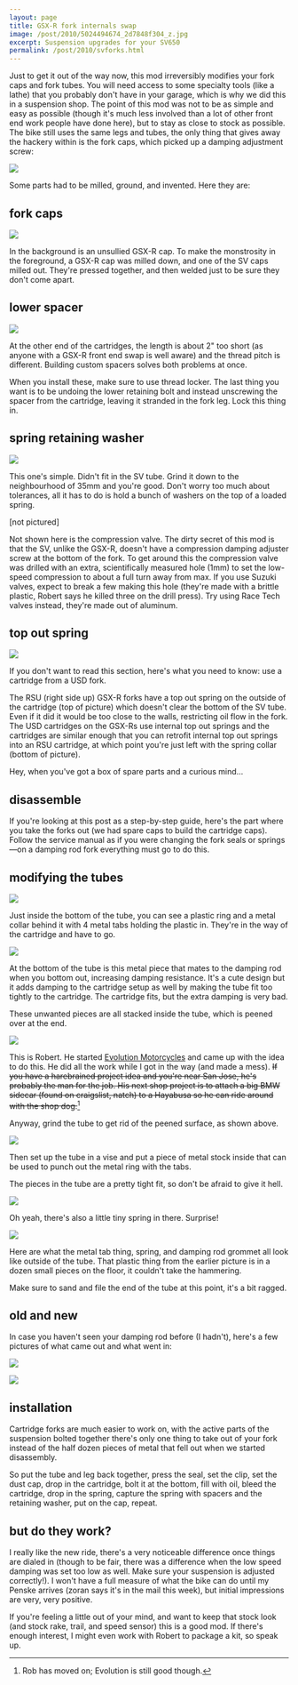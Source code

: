 ```yaml
---
layout: page
title: GSX-R fork internals swap
image: /post/2010/5024494674_2d7848f304_z.jpg
excerpt: Suspension upgrades for your SV650
permalink: /post/2010/svforks.html
---
```


Just to get it out of the way now, this mod irreversibly modifies your fork caps and fork tubes.  You will need access to some specialty tools (like a lathe) that you probably don't have in your garage, which is why we did this in a suspension shop.  The point of this mod was not to be as simple and easy as possible (though it's much less involved than a lot of other front end work people have done here), but to stay as close to stock as possible.  The bike still uses the same legs and tubes, the only thing that gives away the hackery within is the fork caps, which picked up a damping adjustment screw:

![](5024494674_2d7848f304_z.jpg)

Some parts had to be milled, ground, and invented.  Here they are:

## fork caps

![](5024495012_c8534bf0c8_z.jpg)

In the background is an unsullied GSX-R cap.  To make the monstrosity in the foreground, a GSX-R cap was milled down, and one of the SV caps milled out.  They're pressed together, and then welded just to be sure they don't come apart.

## lower spacer

![](5023885349_d2ea6641a7_z.jpg)

At the other end of the cartridges, the length is about 2" too short (as anyone with a GSX-R front end swap is well aware) and the thread pitch is different. Building custom spacers solves both problems at once.

When you install these, make sure to use thread locker.  The last thing you want is to be undoing the lower retaining bolt and instead unscrewing the spacer from the cartridge, leaving it stranded in the fork leg.  Lock this thing in.

## spring retaining washer

![](5024495430_8f2d1d822c_z.jpg)

This one's simple.  Didn't fit in the SV tube.  Grind it down to the neighbourhood of 35mm and you're good.  Don't worry too much about tolerances, all it has to do is hold a bunch of washers on the top of a loaded spring.

[not pictured]

Not shown here is the compression valve.  The dirty secret of this mod is that the SV, unlike the GSX-R, doesn't have a compression damping adjuster screw at the bottom of the fork.  To get around this the compression valve was drilled with an extra, scientifically measured hole (1mm) to set the low-speed compression to about a full turn away from max.  If you use Suzuki valves, expect to break a few making this hole (they're made with a brittle plastic, Robert says he killed three on the drill press).  Try using Race Tech valves instead, they're made out of aluminum.

## top out spring

![](5024495686_60f91b192b_z.jpg)

If you don't want to read this section, here's what you need to know: use a cartridge from a USD fork.

The RSU (right side up) GSX-R forks have a top out spring on the outside of the cartridge (top of picture) which doesn't clear the bottom of the SV tube.  Even if it did it would be too close to the walls, restricting oil flow in the fork.  The USD cartridges on the GSX-Rs use internal top out springs and the cartridges are similar enough that you can retrofit internal top out springs into an RSU cartridge, at which point you're just left with the spring collar (bottom of picture).

Hey, when you've got a box of spare parts and a curious mind…

## disassemble

If you're looking at this post as a step-by-step guide, here's the part where you take the forks out (we had spare caps to build the cartridge caps).  Follow the service manual as if you were changing the fork seals or springs—on a damping rod fork everything must go to do this.

## modifying the tubes

![](5024495966_a24bd8d658_z.jpg)

Just inside the bottom of the tube, you can see a plastic ring and a metal collar behind it with 4 metal tabs holding the plastic in.  They're in the way of the cartridge and have to go.

![](5024496304_d161a27609_z.jpg)

At the bottom of the tube is this metal piece that mates to the damping rod when you bottom out, increasing damping resistance.  It's a cute design but it adds damping to the cartridge setup as well by making the tube fit too tightly to the cartridge.  The cartridge fits, but the extra damping is very bad.

These unwanted pieces are all stacked inside the tube, which is peened over at the end.

![](5024496500_d0e89eccc9_z.jpg)

This is Robert.  He started [Evolution Motorcycles](https://evolution-motorcycles.com) and came up with the idea to do this.  He did all the work while I got in the way (and made a mess).  ~~If you have a harebrained project idea and you're near San Jose, he's probably the man for the job.  His next shop project is to attach a big BMW sidecar (found on craigslist, natch) to a Hayabusa so he can ride around with the shop dog.~~[^robert]

Anyway, grind the tube to get rid of the peened surface, as shown above.

![](5023886789_fbef2ecf0b_z.jpg)

Then set up the tube in a vise and put a piece of metal stock inside that can be used to punch out the metal ring with the tabs.

The pieces in the tube are a pretty tight fit, so don't be afraid to give it hell.

![](5023887109_7d1189e730_z.jpg)

Oh yeah, there's also a little tiny spring in there.  Surprise!

![](5024497520_3677a1e7b3_z.jpg)

Here are what the metal tab thing, spring, and damping rod grommet all look like outside of the tube.  That plastic thing from the earlier picture is in a dozen small pieces on the floor, it couldn't take the hammering.

Make sure to sand and file the end of the tube at this point, it's a bit ragged.

## old and new

In case you haven't seen your damping rod before (I hadn't), here's a few pictures of what came out and what went in:

![](5023887807_66bed72f4c_z.jpg)

![](5024532422_121de3d17d_z.jpg)

## installation

Cartridge forks are much easier to work on, with the active parts of the suspension bolted together there's only one thing to take out of your fork instead of the half dozen pieces of metal that fell out when we started disassembly.

So put the tube and leg back together, press the seal, set the clip, set the dust cap, drop in the cartridge, bolt it at the bottom, fill with oil, bleed the cartridge, drop in the spring, capture the spring with spacers and the retaining washer, put on the cap, repeat.

## but do they work?

I really like the new ride, there's a very noticeable difference once things are dialed in (though to be fair, there was a difference when the low speed damping was set too low as well.  Make sure your suspension is adjusted correctly!).  I won't have a full measure of what the bike can do until my Penske arrives (zoran says it's in the mail this week), but initial impressions are very, very positive.

If you're feeling a little out of your mind, and want to keep that stock look (and stock rake, trail, and speed sensor) this is a good mod.  If there's enough interest, I might even work with Robert to package a kit, so speak up.

[^robert]: Rob has moved on; Evolution is still good though.